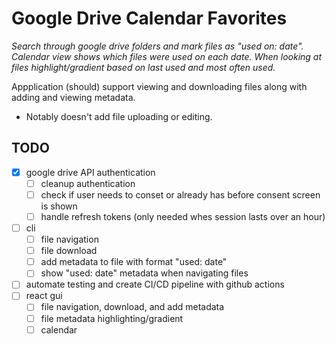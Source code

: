 # Google Drive Calendar Favorites
_Search through google drive folders and mark files as "used on: date". Calendar view shows which files were used on each date. When looking at files highlight/gradient based on last used and most often used._

Appplication (should) support viewing and downloading files along with adding and viewing metadata.
- Notably doesn't add file uploading or editing.

## TODO

- [x] google drive API authentication
    - [ ] cleanup authentication
    - [ ] check if user needs to conset or already has before consent screen is shown
    - [ ] handle refresh tokens (only needed whes session lasts over an hour)
- [ ] cli
    - [ ] file navigation
    - [ ] file download
    - [ ] add metadata to file with format "used: date"
    - [ ] show "used: date" metadata when navigating files
- [ ] automate testing and create CI/CD pipeline with github actions
- [ ] react gui
    - [ ] file navigation, download, and add metadata
    - [ ] file metadata highlighting/gradient
    - [ ] calendar